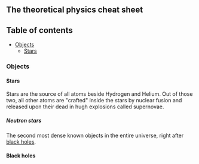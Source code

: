 ## The theoretical physics cheat sheet

## Table of contents
- [Objects](#objects)
  - [Stars](#stars)


### Objects

#### Stars
Stars are the source of all atoms beside Hydrogen and Helium. Out of those two, all other atoms are "crafted" inside the stars by nuclear fusion and released upon their dead in hugh explosions called supernovae.

##### Neutron stars
The second most dense known objects in the entire universe, right after [black holes](#black-holes).

#### Black holes
